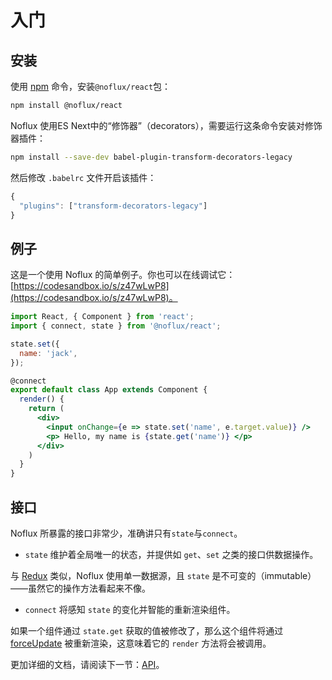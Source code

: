 # 入门

## 安装

使用 [npm](https://www.npmjs.com/) 命令，安装`@noflux/react`包：

```bash
npm install @noflux/react
```

Noflux 使用ES Next中的“修饰器”（decorators），需要运行这条命令安装对修饰器插件：

```bash
npm install --save-dev babel-plugin-transform-decorators-legacy
```

然后修改 `.babelrc` 文件开启该插件：

```js
{
  "plugins": ["transform-decorators-legacy"]
}
```

## 例子

这是一个使用 Noflux 的简单例子。你也可以在线调试它：[https://codesandbox.io/s/z47wLwP8](https://codesandbox.io/s/z47wLwP8)。

```jsx
import React, { Component } from 'react';
import { connect, state } from '@noflux/react';

state.set({
  name: 'jack',
});

@connect
export default class App extends Component {
  render() {
    return (
      <div>
        <input onChange={e => state.set('name', e.target.value)} />
        <p> Hello, my name is {state.get('name')} </p>
      </div>
    )
  }
}
```

## 接口

Noflux 所暴露的接口非常少，准确讲只有`state`与`connect`。

* `state` 维护着全局唯一的状态，并提供如 `get`、`set` 之类的接口供数据操作。

与 [Redux](http://redux.js.org/) 类似，Noflux 使用单一数据源，且 `state` 是不可变的（immutable）——虽然它的操作方法看起来不像。

* `connect` 将感知 `state` 的变化并智能的重新渲染组件。

如果一个组件通过 `state.get` 获取的值被修改了，那么这个组件将通过 [forceUpdate](https://facebook.github.io/react/docs/react-component.html#forceupdate) 被重新渲染，这意味着它的 `render` 方法将会被调用。

更加详细的文档，请阅读下一节：[API](./api.md)。

